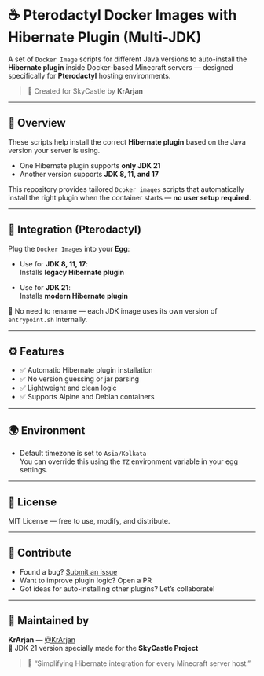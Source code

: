 # ☕ Pterodactyl Docker Images with Hibernate Plugin (Multi-JDK)

A set of `Docker Image` scripts for different Java versions to auto-install the **Hibernate plugin** inside Docker-based Minecraft servers — designed specifically for **Pterodactyl** hosting environments.

> 🧱 Created for SkyCastle by **KrArjan**

---

## 🚀 Overview

These scripts help install the correct **Hibernate plugin** based on the Java version your server is using.

- One Hibernate plugin supports **only JDK 21**
- Another version supports **JDK 8, 11, and 17**

This repository provides tailored `Dcoker images` scripts that automatically install the right plugin when the container starts — **no user setup required**.

---

## 🧩 Integration (Pterodactyl)

Plug the `Docker Images` into your **Egg**:

- Use for **JDK 8, 11, 17**:  
  Installs **legacy Hibernate plugin**

- Use for **JDK 21**:  
  Installs **modern Hibernate plugin**

📁 No need to rename — each JDK image uses its own version of `entrypoint.sh` internally.

---

## ⚙️ Features

- ✅ Automatic Hibernate plugin installation
- ✅ No version guessing or jar parsing
- ✅ Lightweight and clean logic
- ✅ Supports Alpine and Debian containers

---

## 🌍 Environment

- Default timezone is set to `Asia/Kolkata`  
  You can override this using the `TZ` environment variable in your egg settings.

---

## 📜 License

MIT License — free to use, modify, and distribute.

---

## 🤝 Contribute

- Found a bug? [Submit an issue](https://github.com/KrArjan/SkyCastle-DockerImages/issues)
- Want to improve plugin logic? Open a PR
- Got ideas for auto-installing other plugins? Let’s collaborate!

---

## 🧊 Maintained by

**KrArjan** — [@KrArjan](https://github.com/KrArjan)  
🌌 JDK 21 version specially made for the **SkyCastle Project**

> 🧩 “Simplifying Hibernate integration for every Minecraft server host.”
